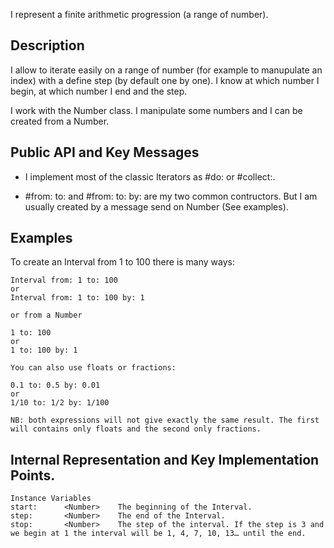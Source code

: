 I represent a finite arithmetic progression (a range of number).

Description
--------------------------

I allow to iterate easily on a range of number (for example to manupulate an index) with a define step (by default one by one).
I know at which number I begin, at which number I end and the step.

I work with the Number class. I manipulate some numbers and I can be created from a Number.  

Public API and Key Messages
--------------------------

- I implement most of the classic Iterators as #do: or #collect:.

- #from: to: and #from: to: by:  are my two common contructors. But I am usually created by a message send on Number  (See examples).

Examples 
--------------------------

To create an Interval from 1 to 100 there is many ways:

	Interval from: 1 to: 100
	or
	Interval from: 1 to: 100 by: 1
	
	or from a Number 
	
	1 to: 100 
	or 
	1 to: 100 by: 1
	
	You can also use floats or fractions: 
	
	0.1 to: 0.5 by: 0.01
	or
	1/10 to: 1/2 by: 1/100
	
	NB: both expressions will not give exactly the same result. The first will contains only floats and the second only fractions.
	
 
Internal Representation and Key Implementation Points.
--------------------------

    Instance Variables
	start:		<Number> 	The beginning of the Interval.
	step:		<Number> 	The end of the Interval.
	stop:		<Number> 	The step of the interval. If the step is 3 and we begin at 1 the interval will be 1, 4, 7, 10, 13… until the end.
